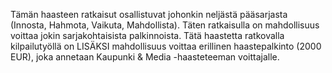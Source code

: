 Tämän haasteen ratkaisut osallistuvat johonkin neljästä pääsarjasta (Innosta,
Hahmota, Vaikuta, Mahdollista). Täten ratkaisulla on mahdollisuus voittaa
jokin sarjakohtaisista palkinnoista. Tätä haastetta ratkovalla kilpailutyöllä
on LISÄKSI mahdollisuus voittaa erillinen haastepalkinto (2000 EUR), joka
annetaan Kaupunki & Media -haasteteeman voittajalle.
